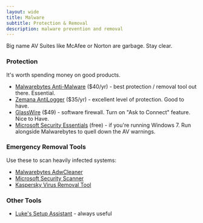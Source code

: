 ```yaml
---
layout: wide
title: Malware
subtitle: Protection & Removal
description: malware prevention and removal
---
```


Big name AV Suites like McAfee or Norton are garbage. Stay clear.

### Protection

It's worth spending money on good products.

- [Malwarebytes Anti-Malware](https://www.malwarebytes.org/antimalware/) ($40/yr) - best protection / removal tool out there. Essential.
- [Zemana AntiLogger](https://www.zemana.com/en-US/AntiLogger) ($35/yr) - excellent level of protection. Good to have.
- [GlassWire](https://www.glasswire.com/) ($49) - software firewall. Turn on "Ask to Connect" feature. Nice to Have.
- [Microsoft Security Essentials](https://support.microsoft.com/en-us/help/14210/security-essentials-download) (free) - if you're running Windows 7. Run alongside Malwarebytes to quell down the AV warnings.

### Emergency Removal Tools

Use these to scan heavily infected systems:

- [Malwarebytes AdwCleaner](https://www.malwarebytes.com/adwcleaner/)
- [Microsoft Security Scanner](https://www.microsoft.com/security/scanner/en-us/default.aspx)
- [Kaspersky Virus Removal Tool](https://www.kaspersky.com/downloads/thank-you/free-virus-removal-tool?form=1)

### Other Tools

- [Luke's Setup Assistant](http://setupassistant.org) - always useful
